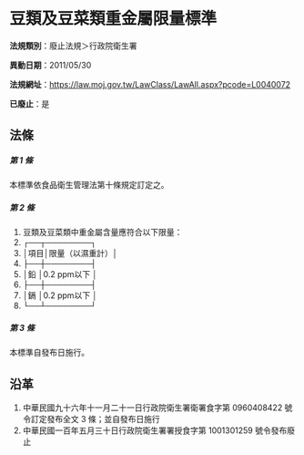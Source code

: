 # 豆類及豆菜類重金屬限量標準

**法規類別**：廢止法規＞行政院衛生署

**異動日期**：2011/05/30  

**法規網址**：https://law.moj.gov.tw/LawClass/LawAll.aspx?pcode=L0040072

**已廢止**：是



## 法條
##### 第 1 條
本標準依食品衛生管理法第十條規定訂定之。

##### 第 2 條
1. 豆類及豆菜類中重金屬含量應符合以下限量：
1. ┌──┬────────┐
1. │項目│限量（以濕重計）│
1. ├──┼────────┤
1. │鉛  │0.2 ppm以下     │
1. ├──┼────────┤
1. │鎘  │0.2 ppm以下     │
1. └──┴────────┘

##### 第 3 條
本標準自發布日施行。

## 沿革
1. 中華民國九十六年十一月二十一日行政院衛生署衛署食字第 0960408422 號令訂定發布全文 3  條；並自發布日施行
1. 中華民國一百年五月三十日行政院衛生署署授食字第 1001301259 號令發布廢止

